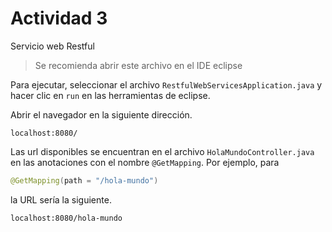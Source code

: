 # Actividad 3
Servicio web Restful

> Se recomienda abrir este archivo en el IDE eclipse

Para ejecutar, seleccionar el archivo `RestfulWebServicesApplication.java` y hacer clic en `run` en las herramientas de eclipse.

Abrir el navegador en la siguiente dirección.

`localhost:8080/`

Las url disponibles se encuentran en el archivo `HolaMundoController.java` en las anotaciones con el nombre `@GetMapping`. Por ejemplo, para 

```java
@GetMapping(path = "/hola-mundo")
```

la URL sería la siguiente.

`localhost:8080/hola-mundo`